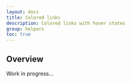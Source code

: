 ```yaml
---
layout: docs
title: Colored links
description: Colored links with hover states
group: helpers
toc: true
---
```


## Overview

Work in progress...
